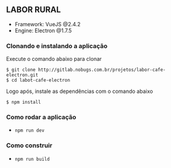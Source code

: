 ## LABOR RURAL

- Framework: VueJS @2.4.2
- Engine: Electron @1.7.5

### Clonando e instalando a aplicação

Execute o comando abaixo para clonar
```console 
$ git clone http://gitlab.nobugs.com.br/projetos/labor-cafe-electron.git
$ cd labot-cafe-electron
```

Logo após, instale as dependências com o comando abaixo
```console
$ npm install
```

### Como rodar a aplicação
- `npm run dev`

### Como construir
- `npm run build`
